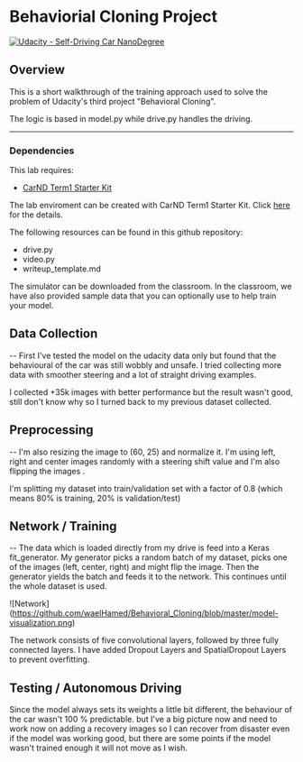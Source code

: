 # Behaviorial Cloning Project

[![Udacity - Self-Driving Car NanoDegree](https://s3.amazonaws.com/udacity-sdc/github/shield-carnd.svg)](http://www.udacity.com/drive)

Overview
---
This is a short walkthrough of the training approach used to solve the problem of Udacity's third project "Behavioral Cloning".

The logic is based in model.py while drive.py handles the driving.

---

### Dependencies
This lab requires:

* [CarND Term1 Starter Kit](https://github.com/udacity/CarND-Term1-Starter-Kit)

The lab enviroment can be created with CarND Term1 Starter Kit. Click [here](https://github.com/udacity/CarND-Term1-Starter-Kit/blob/master/README.md) for the details.

The following resources can be found in this github repository:
* drive.py
* video.py
* writeup_template.md

The simulator can be downloaded from the classroom. In the classroom, we have also provided sample data that you can optionally use to help train your model.

## Data Collection
--
First I've tested the model on the udacity data only but found that the behavioural of the car was still wobbly and unsafe.
I tried collecting more data with smoother steering and a lot of straight driving examples. 

I collected +35k images with better performance but the result wasn't good, still don't know why so I turned back to my previous dataset collected. 


## Preprocessing
--
I'm also resizing the image to (60, 25) and normalize it. I'm using left, right and center images randomly with a steering shift value and I'm also flipping the images .


I'm splitting my dataset into train/validation set with a factor of 0.8 (which means 80% is training, 20% is validation/test)


## Network / Training
--
The data which is loaded directly from my drive is feed into a Keras fit_generator. My generator picks a random batch of my dataset, picks one of the images (left, center, right) and might flip the image. Then the generator yields the batch and feeds it to the network. This continues until the whole dataset is used.

![Network] (https://github.com/waelHamed/Behavioral_Cloning/blob/master/model-visualization.png)


The network consists of five convolutional layers, followed by three fully connected layers. I have added Dropout Layers and SpatialDropout Layers to prevent overfitting.


## Testing / Autonomous Driving

Since the model always sets its weights a little bit different, the behaviour of the car wasn't 100 % predictable. but I've a big picture now and need to work now on adding a recovery images so I can recover from disaster even if the model was working good, but there are some points if the model wasn't trained enough it will not move as I wish. 
